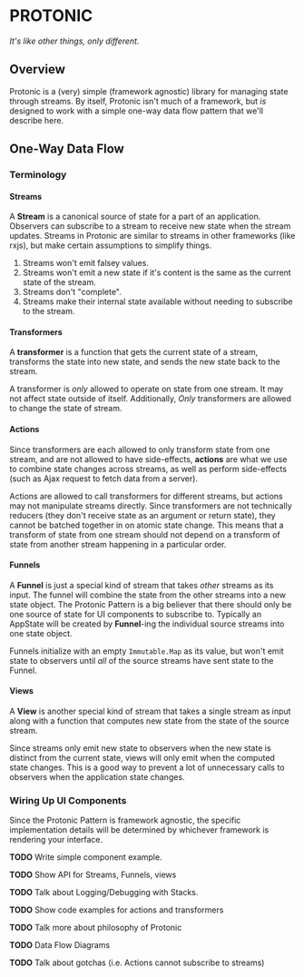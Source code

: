 # PROTONIC

_It's like other things, only different._

## Overview

Protonic is a (very) simple (framework agnostic) library for managing state through streams. By itself, Protonic isn't much of a framework, but _is_ designed to work with a simple one-way data flow pattern that we'll describe here.

## One-Way Data Flow

### Terminology

#### Streams
A **Stream** is a canonical source of state for a part of an application. Observers can subscribe to a stream to receive new state when the stream updates. Streams in Protonic are similar to streams in other frameworks (like rxjs), but make certain assumptions to simplify things.

1. Streams won't emit falsey values.
2. Streams won't emit a new state if it's content is the same as the current state of the stream.
3. Streams don't "complete".
4. Streams make their internal state available without needing to subscribe to the stream.

#### Transformers
A **transformer** is a function that gets the current state of a stream, transforms the state into new state, and sends the new state back to the stream.

A transformer is *only* allowed to operate on state from one stream. It may not affect state outside of itself. Additionally, *Only* transformers are allowed to change the state of stream.

#### Actions
Since transformers are each allowed to only transform state from one stream, and are not allowed to have side-effects, **actions** are what we use to combine state changes across streams, as well as perform side-effects (such as Ajax request to fetch data from a server).

Actions are allowed to call transformers for different streams, but actions may not manipulate streams directly. Since transformers are not technically reducers (they don't receive state as an argument or return state), they cannot be batched together in on atomic state change. This means that a transform of state from one stream should not depend on a transform of state from another stream happening in a particular order.

#### Funnels
A **Funnel** is just a special kind of stream that takes *other* streams as its input. The funnel will combine the state from the other streams into a new state object. The Protonic Pattern is a big believer that there should only be one source of state for UI components to subscribe to. Typically an AppState will be created by **Funnel**-ing the individual source streams into one state object.

Funnels initialize with an empty `Immutable.Map` as its value, but won't emit state to observers until *all* of the source streams have sent state to the Funnel.

#### Views
A **View** is another special kind of stream that takes a single stream as input along with a function that computes new state from the state of the source stream.

Since streams only emit new state to observers when the new state is distinct from the current state, views will only emit when the computed state changes. This is a good way to prevent a lot of unnecessary calls to observers when the application state changes.

### Wiring Up UI Components
Since the Protonic Pattern is framework agnostic, the specific implementation details will be determined by whichever framework is rendering your interface.

**TODO** Write simple component example.

**TODO** Show API for Streams, Funnels, views

**TODO** Talk about Logging/Debugging with Stacks.

**TODO** Show code examples for actions and transformers

**TODO** Talk more about philosophy of Protonic

**TODO** Data Flow Diagrams

**TODO** Talk about gotchas (i.e. Actions cannot subscribe to streams)

